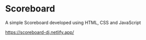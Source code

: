 # Scoreboard

A simple Scoreboard developed using HTML, CSS and JavaScript

https://scoreboard-dj.netlify.app/
